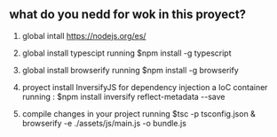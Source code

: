 ## what do you nedd for wok in this proyect?

 1) global intall https://nodejs.org/es/

 2) global install typescipt running $npm install -g typescript

 2) global install browserify running $npm install -g browserify

 3) proyect install InversifyJS for dependency injection a IoC container running : $npm install inversify reflect-metadata --save

 4) compile changes in your project running $tsc -p tsconfig.json & browserify -e ./assets/js/main.js -o bundle.js